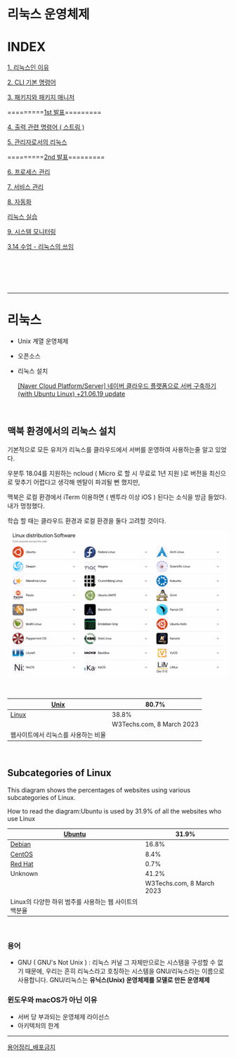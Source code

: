 # 리눅스 운영체제

# INDEX

[1. 리눅스인 이유](/linux/1%20%EB%A6%AC%EB%88%85%EC%8A%A4%EC%9D%B8%20%EC%9D%B4%EC%9C%A0%20122cfc1649dd435ca659e90a11b8630e.md)

[2. CLI 기본 명령어](/linux/2_CLI%20_%EA%B8%B0%EB%B3%B8_%EB%AA%85%EB%A0%B9%EC%96%B4.md)

[3. 패키지와 패키지 매니저](/linux/3_%ED%8C%A8%ED%82%A4%EC%A7%80%EC%99%80_%ED%8C%A8%ED%82%A4%EC%A7%80%EB%A7%A4%EB%8B%88%EC%A0%80.md)

=========[1st 발표](/linux/%EB%B0%9C%ED%91%9C.md)=========

[4. 출력 관련 명령어 ( 스트림 )](/linux/4_%EC%B6%9C%EB%A0%A5_%EA%B4%80%EB%A0%A8_%EB%AA%85%EB%A0%B9%EC%96%B4_(%EC%8A%A4%ED%8A%B8%EB%A6%BC).md)

[5. 관리자로서의 리눅스](/linux/5_%EA%B4%80%EB%A6%AC%EC%9E%90%EB%A1%9C%EC%84%9C%EC%9D%98_%EB%A6%AC%EB%88%85%EC%8A%A4.md)

=========[2nd 발표](/linux/%EB%B0%9C%ED%91%9C2.md)=========

[6. 프로세스 관리](/linux/6_%ED%94%84%EB%A1%9C%EC%84%B8%EC%8A%A4%EA%B4%80%EB%A6%AC.md)

[7. 서비스 관리](/linux/7_%EC%84%9C%EB%B9%84%EC%8A%A4%EA%B4%80%EB%A6%AC.md)

[8. 자동화](/linux/8_%EC%9E%90%EB%8F%99%ED%99%94.md)

[리눅스 실습](/linux/%EB%A6%AC%EB%88%85%EC%8A%A4%20%EC%8B%A4%EC%8A%B5.md)

[9. 시스템 모니터링](/linux/9_%EC%8B%9C%EC%8A%A4%ED%85%9C_%EB%AA%A8%EB%8B%88%ED%84%B0%EB%A7%81.md)

[3.14 수업 - 리눅스의 쓰임](/linux/3_14%20%EC%88%98%EC%97%85_%EB%A6%AC%EB%88%85%EC%8A%A4%EC%9D%98%EC%93%B0%EC%9E%84.md)

</br>
</br>
</br>
</br>

---

# 리눅스

- Unix 계열 운영체제
- 오픈소스
- 리눅스 설치
    
    [[Naver Cloud Platform/Server] 네이버 클라우드 플랫폼으로 서버 구축하기 (with Ubuntu Linux) +21.06.19 update](https://growingarchive.tistory.com/152)
    
</br>


## 맥북 환경에서의 리눅스 설치


기본적으로 모든 유저가 리눅스를 클라우드에서 서버를 운영하여 사용하는줄 알고 있었다. 

우분투 18.04를 지원하는 ncloud ( Micro 로 할 시 무료로 1년 지원 )로 버전을 최신으로 맞추기 어렵다고 생각해 멘탈이 파괴될 뻔 했지만,

맥북은 로컬 환경에서 iTerm 이용하면 ( 벤투라 이상 iOS ) 된다는 소식을 방금 들었다. 내가 멍청했다.

학습 할 때는 클라우드 환경과 로컬 환경을 둘다 고려할 것이다.

![스크린샷 2023-03-09 09.42.52.png](/linux/linux.png)

</br>

| [Unix](https://w3techs.com/technologies/details/os-unix) | 80.7% |
| --- | --- |
| [Linux](https://w3techs.com/technologies/details/os-linux) | 38.8% |
|  | W3Techs.com, 8 March 2023 |
| 웹사이트에서 리눅스를 사용하는 비율 |  |

</br>

## **Subcategories of Linux**

This diagram shows the percentages of websites using various subcategories of Linux.

How to read the diagram:Ubuntu is used by 31.9% of all the websites who use Linux

| [Ubuntu](https://w3techs.com/technologies/details/os-ubuntu) | 31.9% |
| --- | --- |
| [Debian](https://w3techs.com/technologies/details/os-debian) | 16.8% |
| [CentOS](https://w3techs.com/technologies/details/os-centos) | 8.4% |
| [Red Hat](https://w3techs.com/technologies/details/os-redhat) | 0.7% |
| Unknown | 41.2% |
|  | W3Techs.com, 8 March 2023 |
| Linux의 다양한 하위 범주를 사용하는 웹 사이트의 백분율 |  |

</br>

### 용어

- GNU ( GNU's Not Unix ) : 리눅스 커널 그 자체만으로는 시스템을 구성할 수 없기 때문에, 우리는 흔히 리눅스라고 호칭하는 시스템을 GNU/리눅스라는 이름으로 사용합니다. GNU/리눅스는 **유닉스(Unix) 운영체제를 모델로 만든 운영체제**

### 윈도우와 macOS가 아닌 이유

- 서버 당 부과되는 운영체제 라이선스
- 아키텍처의 한계

---

[용어정리_배포금지](%E1%84%85%E1%85%B5%E1%84%82%E1%85%AE%E1%86%A8%E1%84%89%E1%85%B3%20%E1%84%8B%E1%85%AE%E1%86%AB%E1%84%8B%E1%85%A7%E1%86%BC%E1%84%8E%E1%85%A6%E1%84%8C%E1%85%A6%200c4f4774e24f482789579df6af574bad/%E1%84%8B%E1%85%AD%E1%86%BC%E1%84%8B%E1%85%A5%E1%84%8C%E1%85%A5%E1%86%BC%E1%84%85%E1%85%B5_%E1%84%87%E1%85%A2%E1%84%91%E1%85%A9%E1%84%80%E1%85%B3%E1%86%B7%E1%84%8C%E1%85%B5%20e9ac9e7ae83c4adf895993f7c836899e.md)